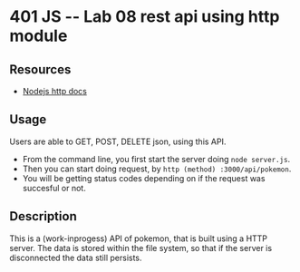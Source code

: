 401 JS --  Lab 08 rest api using http module
===

## Resources  
* [Nodejs http docs]

## Usage
  Users are able to GET, POST, DELETE json, using this API.
  * From the command line, you first start the server doing `node server.js`.
  * Then you can start doing request, by `http (method) :3000/api/pokemon`.
  * You will be getting status codes depending on if the request was       succesful or not.



## Description
This is a (work-inprogess) API of pokemon, that is built using a HTTP server. The data is stored within the file system, so that if the server is disconnected the data still persists. 

<!-- links -->
[Nodejs http docs]: https://nodejs.org/api/http.html
